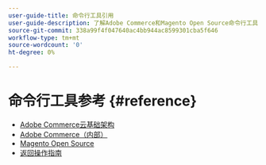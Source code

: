 ```yaml
---
user-guide-title: 命令行工具引用
user-guide-description: 了解Adobe Commerce和Magento Open Source命令行工具的所有可用命令、参数和选项。
source-git-commit: 338a99f4f047640ac4bb944ac8599301cba5f646
workflow-type: tm+mt
source-wordcount: '0'
ht-degree: 0%

---
```



# 命令行工具参考 {#reference}

- [Adobe Commerce云基础架构](commerce.md)
- [Adobe Commerce（内部）](commerce-on-premises.md)
- [Magento Open Source](magento-open-source.md)
- [返回操作指南](https://experienceleague.adobe.com/docs/commerce-operations/operational-guides/home.html)
